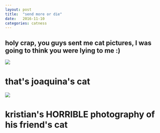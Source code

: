 ```yaml
---
layout: post
title:  "send more or die"
date:   2016-11-10
categories: catness
---
```

<html>
<title> SEND MORE </title>
<body>
<h2> holy crap, you guys sent me cat pictures, I was going to think you were lying to me :)</h2>
<img src="https://s18.postimg.org/4biq1c2gp/1_S7hh_Pb9_jpg_large.jpg"/> 
<h1> that's joaquina's cat</h1>
<img src="https://s21.postimg.org/h7c5t2iaf/Cwt_PWDt_Wg_AQo_Nd_B.jpg"/>
<h1> kristian's HORRIBLE photography of his friend's cat</h1>
</body>
</html>
